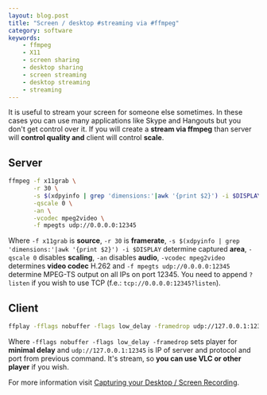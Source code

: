 ```yaml
---
layout: blog.post
title: "Screen / desktop #streaming via #ffmpeg"
category: software
keywords:
    - ffmpeg
    - X11
    - screen sharing
    - desktop sharing
    - screen streaming
    - desktop streaming
    - streaming
---
```


It is useful to stream your screen for someone else sometimes.
In these cases you can use many applications like Skype and Hangouts but you don't get control over it.
If you will create a **stream via ffmpeg** than server will **control quality and** client will control **scale**.


## Server

```bash
ffmpeg -f x11grab \
       -r 30 \
       -s $(xdpyinfo | grep 'dimensions:'|awk '{print $2}') -i $DISPLAY \
       -qscale 0 \
       -an \
       -vcodec mpeg2video \
       -f mpegts udp://0.0.0.0:12345
```

Where
`-f x11grab` is **source**,
`-r 30` is **framerate**,
`-s $(xdpyinfo | grep 'dimensions:'|awk '{print $2}') -i $DISPLAY` determine captured **area**,
`-qscale 0` disables **scaling**,
`-an` disables **audio**,
`-vcodec mpeg2video` determines **video codec** H.262 and
`-f mpegts udp://0.0.0.0:12345` determine MPEG-TS output on all IPs on port 12345.
You need to append `?listen` if you wish to use TCP (f.e.: `tcp://0.0.0.0:12345?listen`).


## Client

```bash
ffplay -fflags nobuffer -flags low_delay -framedrop udp://127.0.0.1:12345
```

Where
`-fflags nobuffer -flags low_delay -framedrop` sets player for **minimal delay** and
`udp://127.0.0.1:12345` is IP of server and protocol and port from previous command.
It's stream, so **you can use VLC or other player** if you wish.


For more information visit [Capturing your Desktop / Screen Recording](https://trac.ffmpeg.org/wiki/Capture/Desktop).
